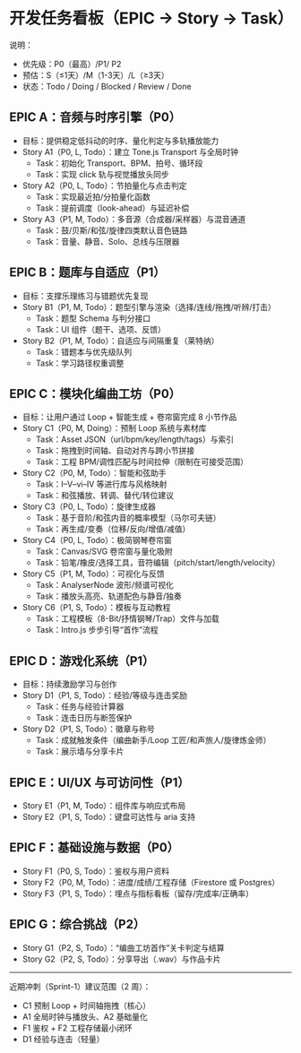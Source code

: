 # 开发任务看板（EPIC → Story → Task）

说明：
- 优先级：P0（最高）/P1/ P2
- 预估：S（≤1天）/M（1-3天）/L（≥3天）
- 状态：Todo / Doing / Blocked / Review / Done

## EPIC A：音频与时序引擎（P0）
- 目标：提供稳定低抖动的时序、量化判定与多轨播放能力
- Story A1（P0, L, Todo）：建立 Tone.js Transport 与全局时钟
  - Task：初始化 Transport、BPM、拍号、循环段
  - Task：实现 click 轨与视觉播放头同步
- Story A2（P0, L, Todo）：节拍量化与点击判定
  - Task：实现最近拍/分拍量化函数
  - Task：提前调度（look-ahead）与延迟补偿
- Story A3（P1, M, Todo）：多音源（合成器/采样器）与混音通道
  - Task：鼓/贝斯/和弦/旋律四类默认音色链路
  - Task：音量、静音、Solo、总线与压限器

## EPIC B：题库与自适应（P1）
- 目标：支撑乐理练习与错题优先复现
- Story B1（P1, M, Todo）：题型引擎与渲染（选择/连线/拖拽/听辨/打击）
  - Task：题型 Schema 与判分接口
  - Task：UI 组件（题干、选项、反馈）
- Story B2（P1, M, Todo）：自适应与间隔重复（莱特纳）
  - Task：错题本与优先级队列
  - Task：学习路径权重调整

## EPIC C：模块化编曲工坊（P0）
- 目标：让用户通过 Loop + 智能生成 + 卷帘窗完成 8 小节作品
- Story C1（P0, M, Doing）：预制 Loop 系统与素材库
  - Task：Asset JSON（url/bpm/key/length/tags）与索引
  - Task：拖拽到时间轴、自动对齐与跨小节拼接
  - Task：工程 BPM/调性匹配与时间拉伸（限制在可接受范围）
- Story C2（P0, M, Todo）：智能和弦助手
  - Task：I–V–vi–IV 等进行库与风格映射
  - Task：和弦播放、转调、替代/转位建议
- Story C3（P0, L, Todo）：旋律生成器
  - Task：基于音阶/和弦内音的概率模型（马尔可夫链）
  - Task：再生成/变奏（位移/反向/增值/减值）
- Story C4（P0, L, Todo）：极简钢琴卷帘窗
  - Task：Canvas/SVG 卷帘窗与量化吸附
  - Task：铅笔/橡皮/选择工具，音符编辑（pitch/start/length/velocity）
- Story C5（P1, M, Todo）：可视化与反馈
  - Task：AnalyserNode 波形/频谱可视化
  - Task：播放头高亮、轨道配色与静音/独奏
- Story C6（P1, S, Todo）：模板与互动教程
  - Task：工程模板（8-Bit/抒情钢琴/Trap）文件与加载
  - Task：Intro.js 步步引导“首作”流程

## EPIC D：游戏化系统（P1）
- 目标：持续激励学习与创作
- Story D1（P1, S, Todo）：经验/等级与连击奖励
  - Task：任务与经验计算器
  - Task：连击日历与断签保护
- Story D2（P1, S, Todo）：徽章与称号
  - Task：成就触发条件（编曲新手/Loop 工匠/和声旅人/旋律炼金师）
  - Task：展示墙与分享卡片

## EPIC E：UI/UX 与可访问性（P1）
- Story E1（P1, M, Todo）：组件库与响应式布局
- Story E2（P1, S, Todo）：键盘可达性与 aria 支持

## EPIC F：基础设施与数据（P0）
- Story F1（P0, S, Todo）：鉴权与用户资料
- Story F2（P0, M, Todo）：进度/成绩/工程存储（Firestore 或 Postgres）
- Story F3（P1, S, Todo）：埋点与指标看板（留存/完成率/正确率）

## EPIC G：综合挑战（P2）
- Story G1（P2, S, Todo）：“编曲工坊首作”关卡判定与结算
- Story G2（P2, S, Todo）：分享导出（.wav）与作品卡片

---

近期冲刺（Sprint-1）建议范围（2 周）：
- C1 预制 Loop + 时间轴拖拽（核心）
- A1 全局时钟与播放头、A2 基础量化
- F1 鉴权 + F2 工程存储最小闭环
- D1 经验与连击（轻量）


